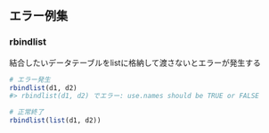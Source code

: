 
## エラー例集
### rbindlist
結合したいデータテーブルをlistに格納して渡さないとエラーが発生する

```.R
# エラー発生
rbindlist(d1, d2)
#> rbindlist(d1, d2) でエラー: use.names should be TRUE or FALSE

# 正常終了
rbindlist(list(d1, d2))
```
